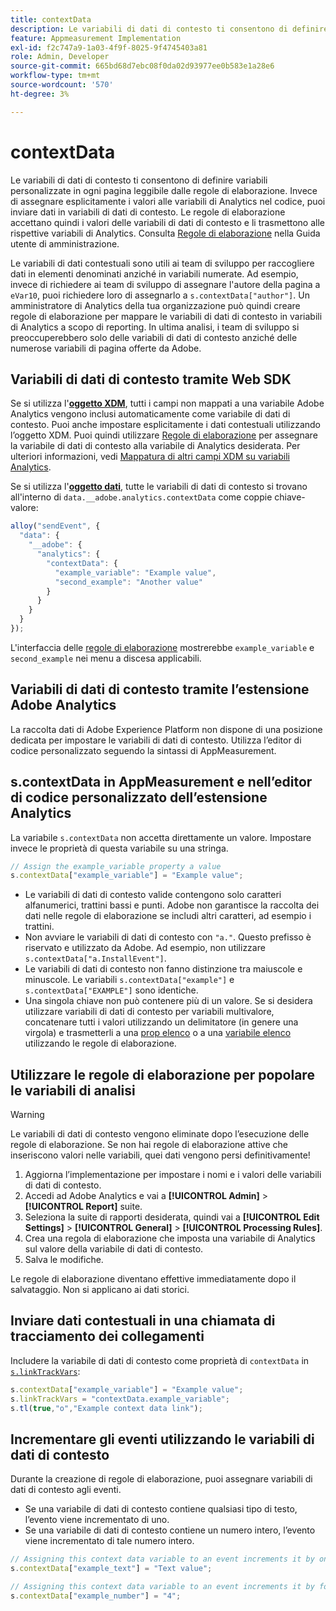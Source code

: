 ```yaml
---
title: contextData
description: Le variabili di dati di contesto ti consentono di definire variabili personalizzate in ogni pagina leggibile dalle regole di elaborazione.
feature: Appmeasurement Implementation
exl-id: f2c747a9-1a03-4f9f-8025-9f4745403a81
role: Admin, Developer
source-git-commit: 665bd68d7ebc08f0da02d93977ee0b583e1a28e6
workflow-type: tm+mt
source-wordcount: '570'
ht-degree: 3%

---
```


# contextData

Le variabili di dati di contesto ti consentono di definire variabili personalizzate in ogni pagina leggibile dalle regole di elaborazione. Invece di assegnare esplicitamente i valori alle variabili di Analytics nel codice, puoi inviare dati in variabili di dati di contesto. Le regole di elaborazione accettano quindi i valori delle variabili di dati di contesto e li trasmettono alle rispettive variabili di Analytics. Consulta [Regole di elaborazione](/help/admin/admin/c-manage-report-suites/c-edit-report-suites/general/c-processing-rules/c-processing-rules-configuration/t-processing-rules.md) nella Guida utente di amministrazione.

Le variabili di dati contestuali sono utili ai team di sviluppo per raccogliere dati in elementi denominati anziché in variabili numerate. Ad esempio, invece di richiedere ai team di sviluppo di assegnare l&#39;autore della pagina a `eVar10`, puoi richiedere loro di assegnarlo a `s.contextData["author"]`. Un amministratore di Analytics della tua organizzazione può quindi creare regole di elaborazione per mappare le variabili di dati di contesto in variabili di Analytics a scopo di reporting. In ultima analisi, i team di sviluppo si preoccuperebbero solo delle variabili di dati di contesto anziché delle numerose variabili di pagina offerte da Adobe.

## Variabili di dati di contesto tramite Web SDK

Se si utilizza l&#39;[**oggetto XDM**](/help/implement/aep-edge/xdm-var-mapping.md), tutti i campi non mappati a una variabile Adobe Analytics vengono inclusi automaticamente come variabile di dati di contesto. Puoi anche impostare esplicitamente i dati contestuali utilizzando l’oggetto XDM. Puoi quindi utilizzare [Regole di elaborazione](/help/admin/admin/c-manage-report-suites/c-edit-report-suites/general/c-processing-rules/processing-rules.md) per assegnare la variabile di dati di contesto alla variabile di Analytics desiderata.  Per ulteriori informazioni, vedi [Mappatura di altri campi XDM su variabili Analytics](../../aep-edge/xdm-var-mapping.md#mapping-other-xdm-fields-to-analytics-variables).

Se si utilizza l&#39;[**oggetto dati**](/help/implement/aep-edge/data-var-mapping.md), tutte le variabili di dati di contesto si trovano all&#39;interno di `data.__adobe.analytics.contextData` come coppie chiave-valore:

```js
alloy("sendEvent", {
  "data": {
    "__adobe": {
      "analytics": {
        "contextData": {
          "example_variable": "Example value",
          "second_example": "Another value"
        }
      }
    }
  }
});
```

L&#39;interfaccia delle [regole di elaborazione](/help/admin/admin/c-manage-report-suites/c-edit-report-suites/general/c-processing-rules/processing-rules.md) mostrerebbe `example_variable` e `second_example` nei menu a discesa applicabili.

## Variabili di dati di contesto tramite l’estensione Adobe Analytics

La raccolta dati di Adobe Experience Platform non dispone di una posizione dedicata per impostare le variabili di dati di contesto. Utilizza l’editor di codice personalizzato seguendo la sintassi di AppMeasurement.

## s.contextData in AppMeasurement e nell’editor di codice personalizzato dell’estensione Analytics

La variabile `s.contextData` non accetta direttamente un valore. Impostare invece le proprietà di questa variabile su una stringa.

```js
// Assign the example_variable property a value
s.contextData["example_variable"] = "Example value";
```

* Le variabili di dati di contesto valide contengono solo caratteri alfanumerici, trattini bassi e punti. Adobe non garantisce la raccolta dei dati nelle regole di elaborazione se includi altri caratteri, ad esempio i trattini.
* Non avviare le variabili di dati di contesto con `"a."`. Questo prefisso è riservato e utilizzato da Adobe. Ad esempio, non utilizzare `s.contextData["a.InstallEvent"]`.
* Le variabili di dati di contesto non fanno distinzione tra maiuscole e minuscole. Le variabili `s.contextData["example"]` e `s.contextData["EXAMPLE"]` sono identiche.
* Una singola chiave non può contenere più di un valore. Se si desidera utilizzare variabili di dati di contesto per variabili multivalore, concatenare tutti i valori utilizzando un delimitatore (in genere una virgola) e trasmetterli a una [prop elenco](prop.md#list-props) o a una [variabile elenco](list.md) utilizzando le regole di elaborazione.

## Utilizzare le regole di elaborazione per popolare le variabili di analisi

>[!WARNING]
>
>Le variabili di dati di contesto vengono eliminate dopo l’esecuzione delle regole di elaborazione. Se non hai regole di elaborazione attive che inseriscono valori nelle variabili, quei dati vengono persi definitivamente!

1. Aggiorna l’implementazione per impostare i nomi e i valori delle variabili di dati di contesto.
2. Accedi ad Adobe Analytics e vai a **[!UICONTROL Admin]** > **[!UICONTROL Report]** suite.
3. Seleziona la suite di rapporti desiderata, quindi vai a **[!UICONTROL Edit Settings]** > **[!UICONTROL General]** > **[!UICONTROL Processing Rules]**.
4. Crea una regola di elaborazione che imposta una variabile di Analytics sul valore della variabile di dati di contesto.
5. Salva le modifiche.

Le regole di elaborazione diventano effettive immediatamente dopo il salvataggio. Non si applicano ai dati storici.

## Inviare dati contestuali in una chiamata di tracciamento dei collegamenti

Includere la variabile di dati di contesto come proprietà di `contextData` in [`s.linkTrackVars`](../config-vars/linktrackvars.md):

```js
s.contextData["example_variable"] = "Example value";
s.linkTrackVars = "contextData.example_variable";
s.tl(true,"o","Example context data link");
```

## Incrementare gli eventi utilizzando le variabili di dati di contesto

Durante la creazione di regole di elaborazione, puoi assegnare variabili di dati di contesto agli eventi.

* Se una variabile di dati di contesto contiene qualsiasi tipo di testo, l’evento viene incrementato di uno.
* Se una variabile di dati di contesto contiene un numero intero, l’evento viene incrementato di tale numero intero.

```js
// Assigning this context data variable to an event increments it by one
s.contextData["example_text"] = "Text value";

// Assigning this context data variable to an event increments it by four
s.contextData["example_number"] = "4";
```
